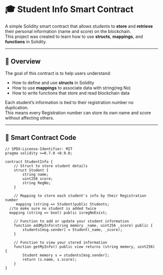 # 🎓 Student Info Smart Contract

A simple Solidity smart contract that allows students to **store** and **retrieve** their personal information (name and score) on the blockchain.  
This project was created to learn how to use **structs**, **mappings**, and **functions** in Solidity.

---

## 📘 Overview

The goal of this contract is to help users understand:
- How to define and use **structs** in Solidity  
- How to use **mappings** to associate data with string(reg No) 
- How to write functions that store and read blockchain data  

Each student’s information is tied to their registration number no duplication.  
This means every Registration number can store its own name and score without affecting others.

---

## 🧩 Smart Contract Code

```solidity
// SPDX-License-Identifier: MIT
pragma solidity >=0.7.0 <0.9.0;

contract StudentInfo {
    // Struct to store student details
    struct Student {
        string name;
        uint256 score;
        string RegNo;
    }

    // Mapping to store each student's info by their Registration number
     mapping (string => Student)public Students;
  //to make sure no student is added twice
  mapping (string => bool) public isregNoExist;

    // Function to add or update your student information
    function addMyInfo(string memory _name, uint256 _score) public {
        students[msg.sender] = Student(_name, _score);
    }

    // Function to view your stored information
    function getMyInfo() public view returns (string memory, uint256) {
        Student memory s = students[msg.sender];
        return (s.name, s.score);
    }
}
